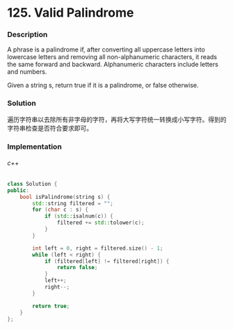 # 125. Valid Palindrome

### Description

A phrase is a palindrome if, after converting all uppercase letters into lowercase letters and removing all non-alphanumeric characters, it reads the same forward and backward. Alphanumeric characters include letters and numbers.

Given a string s, return true if it is a palindrome, or false otherwise.

### Solution

遍历字符串以去除所有非字母的字符，再将大写字符统一转换成小写字符。得到的字符串检查是否符合要求即可。

### Implementation

###### c++

```c++
class Solution {
public:
    bool isPalindrome(string s) {
        std::string filtered = "";
        for (char c : s) {
            if (std::isalnum(c)) {
                filtered += std::tolower(c);
            }
        }

        int left = 0, right = filtered.size() - 1;
        while (left < right) {
            if (filtered[left] != filtered[right]) {
                return false; 
            }
            left++;
            right--;
        }

        return true;
    }
};
```